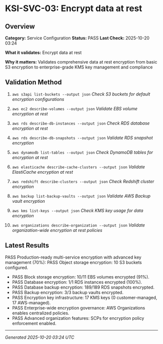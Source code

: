 # KSI-SVC-03: Encrypt data at rest

## Overview

**Category:** Service Configuration
**Status:** PASS
**Last Check:** 2025-10-20 03:24

**What it validates:** Encrypt data at rest

**Why it matters:** Validates comprehensive data at rest encryption from basic S3 encryption to enterprise-grade KMS key management and compliance

## Validation Method

1. `aws s3api list-buckets --output json`
   *Check S3 buckets for default encryption configurations*

2. `aws ec2 describe-volumes --output json`
   *Validate EBS volume encryption at rest*

3. `aws rds describe-db-instances --output json`
   *Check RDS database encryption at rest*

4. `aws rds describe-db-snapshots --output json`
   *Validate RDS snapshot encryption*

5. `aws dynamodb list-tables --output json`
   *Check DynamoDB tables for encryption at rest*

6. `aws elasticache describe-cache-clusters --output json`
   *Validate ElastiCache encryption at rest*

7. `aws redshift describe-clusters --output json`
   *Check Redshift cluster encryption*

8. `aws backup list-backup-vaults --output json`
   *Validate AWS Backup vault encryption*

9. `aws kms list-keys --output json`
   *Check KMS key usage for data encryption*

10. `aws organizations describe-organization --output json`
   *Validate organization-wide encryption at rest policies*

## Latest Results

PASS Production-ready multi-service encryption with advanced key management (70%): PASS Object storage encryption: 10 S3 buckets configured.
- PASS Block storage encryption: 10/11 EBS volumes encrypted (91%).
- PASS Database encryption: 1/1 RDS instances encrypted (100%).
- PASS Database backup encryption: 189/189 RDS snapshots encrypted.
- PASS Backup encryption: 3/3 backup vaults encrypted.
- PASS Encryption key infrastructure: 17 KMS keys (0 customer-managed, 17 AWS-managed).
- PASS Enterprise-wide encryption governance: AWS Organizations enables centralized policies.
- PASS Advanced organization features: SCPs for encryption policy enforcement enabled.

---
*Generated 2025-10-20 03:24 UTC*